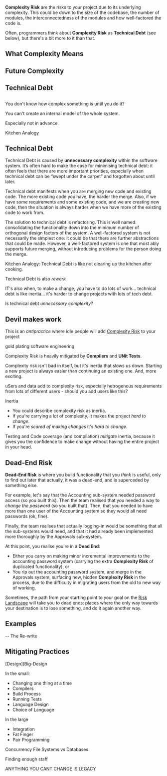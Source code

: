 
**Complexity Risk** are the risks to your project due to its underlying complexity.  This could be down to the size of the codebase, the number of modules, the interconnectedness of the modules and how well-factored the code is.   

Often, programmers think about **Complexity Risk** as **Technical Debt** (see below), but there's a bit more to it than that.

## What Complexity Means






## Future Complexity




## Technical Debt





##



You don't know how complex something is until you do it?

You can't create an internal model of the whole system.

Especially not in advance.

Kitchen Analogy

## Technical Debt

Technical Debt is caused by **unnecessary complexity** within the software system.   It’s often hard to make the case for minimising technical debt: it often feels that there are more important priorities, especially when technical debt can be “swept under the carpet” and forgotten about until later.  

Technical debt manifests when you are merging new code and existing code.  The more existing code you have, the harder the merge.  Also, if we have some requirements and some existing code, and we are creating new code, then the situation is always harder when we have more of the existing code to work from.  

The solution to technical debt is refactoring.  This is well named:  consolidating the functionality down into the minimum number of orthogonal design factors of the system.   A well-factored system is not necessarily the simplest one:  it could be that there are further abstractions that could be made.  However, a well-factored system is one that most ably supports future merging, without introducing problems for the person doing the merge.  

Kitchen Analogy:  Technical Debt is like not clearing up the kitchen after cooking.

Technical Debt is also _rework_

IT's also when, to make a change, you have to do lots of work... technical debt is like inertia... it's harder to change projects with lots of tech debt.

Is technical debt _unnecessary complexity_?  

## Devil makes work
This is an _antipractice_ where idle people will add [Complexity Risk](Complexity-Risk) to your project


gold plating software engineering

Complexity Risk is heavily mitigated by **Compilers** and **UNit Tests**.

Complexity risk isn't bad in itself, but it's inertia that slows us down.
Starting a new project is always easier than continuing an existing one.  And, more exciting.

uSers and data add to complexity risk, especially hetrogenous requirements from lots of different users - should you add users like this?

Inertia

- You could describe complexity risk as inertia.   
- If you're carrying a lot of complexity, it makes the project _hard to change_.
- If you're _scared of making changes_ it's _hard to change_.

Testing and Code coverage (and compilation) _mitigate_ inertia, because it gives you the confidence to make change without having the entire project in your head.


## Dead-End Risk

**Dead-End Risk** is where you build functionality that you _think_ is useful, only to find out later that actually, it was 
a dead-end, and is superceded by something else.

For example, let's say that the Accounting sub-system needed password access (so you built this).  Then the team realised that you needed a way to _change the password_ (so you built that).   Then, that you needed to have more than one user of the Accounting system so they would all need passwords (ok, fine).  

Finally, the team realises that actually logging-in would be something that all the sub-systems would need, and that it had already been implemented more thoroughly by the Approvals sub-system.   

At this point, you realise you're in a **Dead End**:  
 - Either you carry on making minor incremental improvements to the accounting password system (carrying the extra **Complexity Risk** of duplicated functionality), or
 - You rip out the accounting password system, and merge in the Approvals system, surfacing new, hidden **Complexity Risk** in the process, due to the difficulty in migrating users from the old to new way of working.
 
 
 
 
 

Sometimes, the path from your starting point to your goal on the [Risk Landscape](Risk-Landscape) will take you to dead ends:  places 
where the only way towards your destination is to lose something, and do it again another way.

## Examples

-- The Re-write


## Mitigating Practices

[Design](Big-Design


In the small:


- Changing one thing at a time
- Compilers
- Build Process
- Running Tests
- Language Design
- Choice of Language


In the large

- Integration
- Fat Finger
- Pair Programming


Concurrency
File Systems vs Databases

Finding enough staff

ANYTHING YOU CANT CHANGE IS LEGACY

